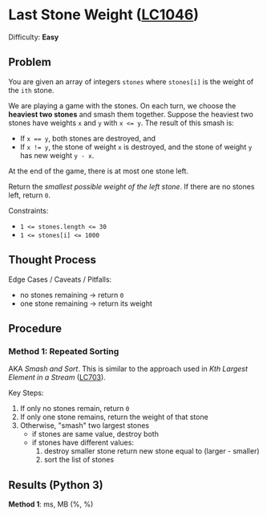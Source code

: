 # Last Stone Weight ([LC1046](https://leetcode.com/problems/last-stone-weight/))
Difficulty: **Easy**

## Problem

You are given an array of integers `stones` where `stones[i]` is the weight of the `ith` stone.

We are playing a game with the stones. On each turn, we choose the **heaviest two stones** and smash them together. Suppose the heaviest two stones have weights `x` and `y` with `x <= y`. The result of this smash is:

- If `x == y`, both stones are destroyed, and
- If `x != y`, the stone of weight `x` is destroyed, and the stone of weight `y` has new weight `y - x`.

At the end of the game, there is at most one stone left.

Return the *smallest possible weight of the left stone*. If there are no stones left, return `0`.

Constraints:
- `1 <= stones.length <= 30`
- `1 <= stones[i] <= 1000`

## Thought Process

Edge Cases / Caveats / Pitfalls:
- no stones remaining -> return `0`
- one stone remaining -> return its weight

## Procedure

### Method 1: Repeated Sorting

AKA *Smash and Sort*.  This is similar to the approach used in *Kth Largest Element in a Stream* ([LC703](https://github.com/ArchTangent-study/leetcode/tree/main/bit_manipulation/kth_largest_element_in_a_stream)).

Key Steps:
1. If only no stones remain, return `0`
2. If only one stone remains, return the weight of that stone
3. Otherwise, "smash" two largest stones
    - if stones are same value, destroy both
    - if stones have different values:
        1. destroy smaller stone return new stone equal to (larger - smaller)
        2. sort the list of stones

## Results (Python 3)

**Method 1**:   ms,  MB (%, %)
